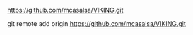 https://github.com/mcasalsa/VIKING.git

git remote add origin https://github.com/mcasalsa/VIKING.git